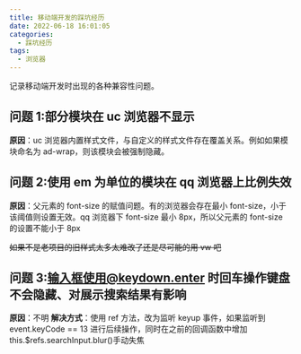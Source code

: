 ```yaml
---
title: 移动端开发的踩坑经历
date: 2022-06-18 16:01:05
categories:
  - 踩坑经历
tags:
  - 浏览器
---
```


记录移动端开发时出现的各种兼容性问题。

<!-- more -->

## 问题 1:部分模块在 uc 浏览器不显示

**原因**：uc 浏览器内置样式文件，与自定义的样式文件存在覆盖关系。例如如果模块命名为 ad-wrap，则该模块会被强制隐藏。

## 问题 2:使用 em 为单位的模块在 qq 浏览器上比例失效

**原因**：父元素的 font-size 的赋值问题。有的浏览器会存在最小 font-size，小于该阈值则设置无效。qq 浏览器下 font-size 最小 8px，所以父元素的 font-size 的设置不能小于 8px

~~如果不是老项目的旧样式太多太难改了还是尽可能的用 vw 吧~~

## 问题 3:输入框使用@keydown.enter 时回车操作键盘不会隐藏、对展示搜索结果有影响

**原因**：不明
**解决方式**：使用 ref 方法，改为监听 keyup 事件，如果监听到 event.keyCode == 13 进行后续操作，同时在之前的回调函数中增加 this.$refs.searchInput.blur()手动失焦
